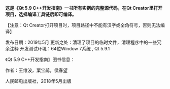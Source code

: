
**这是《Qt 5.9 C++开发指南》一书所有实例的完整源代码，在Qt Creator里打开项目，选择编译工具链后即可编译。**

【注意：Qt Creator打开项目时，项目路径中不能有汉字或全角符号，否则无法编译】


发布日期：2019年5月
更新之处：清理了项目的临时文件，清理程序中的一些冗余注释
开发测试环境：64位Window 7系统 , Qt 5.9.1


《Qt 5.9 C++开发指南》图书信息：

作者：王维波，栗宝鹃，侯春望

人民邮电出版社，2018年5月出版







